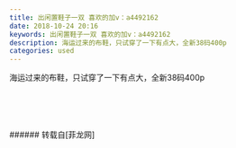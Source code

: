 ```yaml
---
title: 出闲置鞋子一双 喜欢的加v：a4492162
date: 2018-10-24 20:16
keywords: 出闲置鞋子一双 喜欢的加v：a4492162
description: 海运过来的布鞋，只试穿了一下有点大，全新38码400p
categories: used
---
```

<td class="t_f" id="postmessage_2157862">

海运过来的布鞋，只试穿了一下有点大，全新38码400p<br/>
<img alt="" border="0" class="zoom" data-cf-modified-cb5951ae4d1ba51e181f7c29-="" file="http://www.flw.ph/data/appbyme/upload/image/201810/24/otSxBEIEBEFB.jpg" id="aimg_w2r5I" lazyloadthumb="1" onclick="" onmouseover="" src="http://www.flw.ph/data/appbyme/upload/image/201810/24/otSxBEIEBEFB.jpg"/><br/>
<br/>
<img alt="" border="0" class="zoom" data-cf-modified-cb5951ae4d1ba51e181f7c29-="" file="http://www.flw.ph/data/appbyme/upload/image/201810/24/6KOavCe4nR37.jpg" id="aimg_S15ZG" lazyloadthumb="1" onclick="" onmouseover="" src="http://www.flw.ph/data/appbyme/upload/image/201810/24/6KOavCe4nR37.jpg"/><br/>
<br/>
<img alt="" border="0" class="zoom" data-cf-modified-cb5951ae4d1ba51e181f7c29-="" file="http://www.flw.ph/data/appbyme/upload/image/201810/24/bMKhS2CFW974.jpg" id="aimg_J1O8D" lazyloadthumb="1" onclick="" onmouseover="" src="http://www.flw.ph/data/appbyme/upload/image/201810/24/bMKhS2CFW974.jpg"/><br/>
<br/>
<img alt="" border="0" class="zoom" data-cf-modified-cb5951ae4d1ba51e181f7c29-="" file="http://www.flw.ph/data/appbyme/upload/image/201810/24/4SO1EN7iSaCl.jpg" id="aimg_J7i0D" lazyloadthumb="1" onclick="" onmouseover="" src="http://www.flw.ph/data/appbyme/upload/image/201810/24/4SO1EN7iSaCl.jpg"/><br/>
<br/>
</td>
###### 转载自[菲龙网]